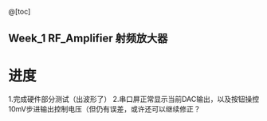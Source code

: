 @[toc]
## Week_1 RF_Amplifier 射频放大器
# 进度
1.完成硬件部分测试（出波形了）
2.串口屏正常显示当前DAC输出，以及按钮操控10mV步进输出控制电压（但仍有误差，或许还可以继续修正？
